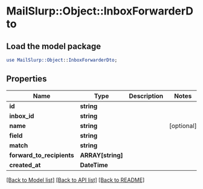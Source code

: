 # MailSlurp::Object::InboxForwarderDto

## Load the model package
```perl
use MailSlurp::Object::InboxForwarderDto;
```

## Properties
Name | Type | Description | Notes
------------ | ------------- | ------------- | -------------
**id** | **string** |  | 
**inbox_id** | **string** |  | 
**name** | **string** |  | [optional] 
**field** | **string** |  | 
**match** | **string** |  | 
**forward_to_recipients** | **ARRAY[string]** |  | 
**created_at** | **DateTime** |  | 

[[Back to Model list]](../README#documentation-for-models) [[Back to API list]](../README#documentation-for-api-endpoints) [[Back to README]](../README)


